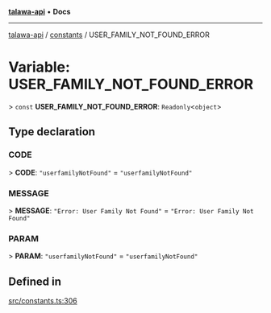 [**talawa-api**](../../README.md) • **Docs**

***

[talawa-api](../../modules.md) / [constants](../README.md) / USER\_FAMILY\_NOT\_FOUND\_ERROR

# Variable: USER\_FAMILY\_NOT\_FOUND\_ERROR

\> `const` **USER\_FAMILY\_NOT\_FOUND\_ERROR**: `Readonly`\<`object`\>

## Type declaration

### CODE

\> **CODE**: `"userfamilyNotFound"` = `"userfamilyNotFound"`

### MESSAGE

\> **MESSAGE**: `"Error: User Family Not Found"` = `"Error: User Family Not Found"`

### PARAM

\> **PARAM**: `"userfamilyNotFound"` = `"userfamilyNotFound"`

## Defined in

[src/constants.ts:306](https://github.com/PalisadoesFoundation/talawa-api/blob/fb5076f344cd74d4e51c692cbc70fc337bf1ac39/src/constants.ts#L306)
